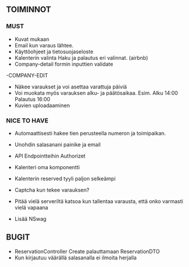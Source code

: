 ## TOIMINNOT
 ### MUST
- Kuvat mukaan
- Email kun varaus lähtee.
- Käyttöohjeet ja tietosuojaseloste
- Kalenterin valinta Haku ja palautus eri valinnat. (airbnb)
- Company-detail formin inputtien validate

-COMPANY-EDIT
   - Näkee varaukset ja voi asettaa varattuja päiviä
   - Voi muokata myös varauksen alku- ja päätösaikaa. Esim. Alku 14:00 Palautus 16:00
   - Kuvien uploadaaminen

### NICE TO HAVE
- Automaattisesti hakee tien perusteella numeron ja toimipaikan. 
- Unohdin salasanani painike ja email
- API Endpointteihin Authorizet
- Kalenteri oma komponentti
- Kalenterin reserved tyyli paljon selkeämpi
- Captcha kun tekee varauksen?

- Pitää vielä serveriltä katsoa kun tallentaa varausta, että onko varmasti vielä vapaana
- Lisää NSwag


## BUGIT 
- ReservationController Create palauttamaan ReservationDTO
- Kun kirjautuu väärällä salasanalla ei ilmoita herjalla